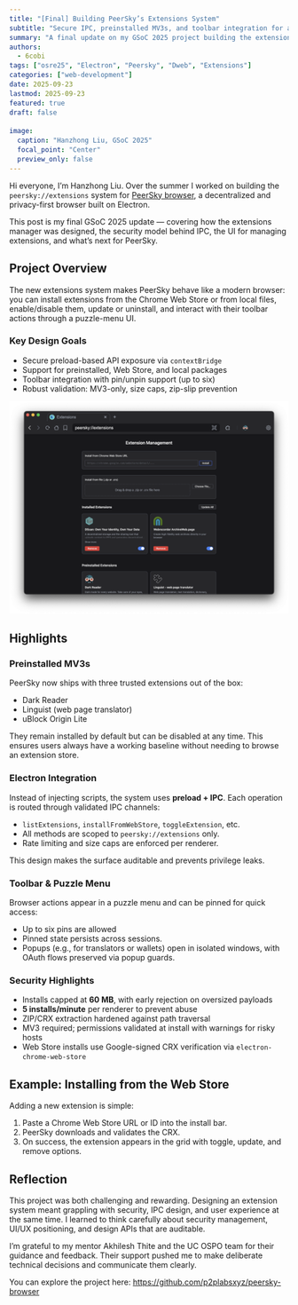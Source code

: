 ```yaml
---
title: "[Final] Building PeerSky’s Extensions System"
subtitle: "Secure IPC, preinstalled MV3s, and toolbar integration for a decentralized browser"
summary: "A final update on my GSoC 2025 project building the extensions architecture for the PeerSky browser with UC OSPO."
authors:
  - 6cobi
tags: ["osre25", "Electron", "Peersky", "Dweb", "Extensions"]
categories: ["web-development"]
date: 2025-09-23
lastmod: 2025-09-23
featured: true
draft: false

image:
  caption: "Hanzhong Liu, GSoC 2025"
  focal_point: "Center"
  preview_only: false
---
```


Hi everyone, I’m Hanzhong Liu. Over the summer I worked on building the `peersky://extensions` system for [PeerSky browser](https://github.com/p2plabsxyz/peersky-browser), a decentralized and privacy-first browser built on Electron.

This post is my final GSoC 2025 update — covering how the extensions manager was designed, the security model behind IPC, the UI for managing extensions, and what’s next for PeerSky.

## Project Overview

The new extensions system makes PeerSky behave like a modern browser: you can install extensions from the Chrome Web Store or from local files, enable/disable them, update or uninstall, and interact with their toolbar actions through a puzzle-menu UI.

### Key Design Goals
- Secure preload-based API exposure via `contextBridge`
- Support for preinstalled, Web Store, and local packages
- Toolbar integration with pin/unpin support (up to six)
- Robust validation: MV3-only, size caps, zip-slip prevention

![Extensions Management](./peersky-extensions-management.png)

## Highlights

### Preinstalled MV3s
PeerSky now ships with three trusted extensions out of the box:
- Dark Reader  
- Linguist (web page translator)  
- uBlock Origin Lite  

They remain installed by default but can be disabled at any time. This ensures users always have a working baseline without needing to browse an extension store.

### Electron Integration
Instead of injecting scripts, the system uses **preload + IPC**. Each operation is routed through validated IPC channels:
- `listExtensions`, `installFromWebStore`, `toggleExtension`, etc.  
- All methods are scoped to `peersky://extensions` only.  
- Rate limiting and size caps are enforced per renderer.

This design makes the surface auditable and prevents privilege leaks.

### Toolbar & Puzzle Menu
Browser actions appear in a puzzle menu and can be pinned for quick access:
- Up to six pins are allowed
- Pinned state persists across sessions.  
- Popups (e.g., for translators or wallets) open in isolated windows, with OAuth flows preserved via popup guards.



### Security Highlights
- Installs capped at **60 MB**, with early rejection on oversized payloads  
- **5 installs/minute** per renderer to prevent abuse  
- ZIP/CRX extraction hardened against path traversal  
- MV3 required; permissions validated at install with warnings for risky hosts  
- Web Store installs use Google-signed CRX verification via `electron-chrome-web-store`

## Example: Installing from the Web Store

Adding a new extension is simple:
1. Paste a Chrome Web Store URL or ID into the install bar.  
2. PeerSky downloads and validates the CRX.  
3. On success, the extension appears in the grid with toggle, update, and remove options.  

## Reflection

This project was both challenging and rewarding. Designing an extension system meant grappling with security, IPC design, and user experience at the same time. I learned to think carefully about security management, UI/UX positioning, and design APIs that are auditable.

I’m grateful to my mentor Akhilesh Thite and the UC OSPO team for their guidance and feedback. Their support pushed me to make deliberate technical decisions and communicate them clearly.

You can explore the project here:
https://github.com/p2plabsxyz/peersky-browser
